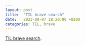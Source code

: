 ```yaml
---
layout: post
title:  "TIL brave search"
date:   2023-08-07 18:20:00 +0200
categories: TIL, brave
---
```

[TIL brave search](https://search.brave.com).
